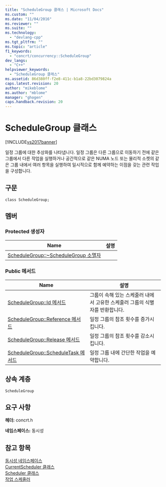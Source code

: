 ```yaml
---
title: "ScheduleGroup 클래스 | Microsoft Docs"
ms.custom: ""
ms.date: "11/04/2016"
ms.reviewer: ""
ms.suite: ""
ms.technology: 
  - "devlang-cpp"
ms.tgt_pltfrm: ""
ms.topic: "article"
f1_keywords: 
  - "concrt/concurrency::ScheduleGroup"
dev_langs: 
  - "C++"
helpviewer_keywords: 
  - "ScheduleGroup 클래스"
ms.assetid: 86d380ff-f2e8-411c-b1a8-22bd3079824a
caps.latest.revision: 20
author: "mikeblome"
ms.author: "mblome"
manager: "ghogen"
caps.handback.revision: 20
---
```

# ScheduleGroup 클래스
[!INCLUDE[vs2017banner](../../../assembler/inline/includes/vs2017banner.md)]

일정 그룹에 대한 추상화를 나타냅니다.  일정 그룹은 다른 그룹으로 이동하기 전에 같은 그룹에서 다른 작업을 실행하거나 공간적으로 같은 NUMA 노드 또는 물리적 소켓의 같은 그룹 내에서 여러 항목을 실행하여 일시적으로 함께 예약하는 이점을 갖는 관련 작업을 구성합니다.  
  
## 구문  
  
```  
class ScheduleGroup;  
```  
  
## 멤버  
  
### Protected 생성자  
  
|Name|설명|  
|----------|--------|  
|[ScheduleGroup::~ScheduleGroup 소멸자](../Topic/ScheduleGroup::~ScheduleGroup%20Destructor.md)||  
  
### Public 메서드  
  
|Name|설명|  
|----------|--------|  
|[ScheduleGroup::Id 메서드](../Topic/ScheduleGroup::Id%20Method.md)|그룹이 속해 있는 스케줄러 내에서 고유한 스케줄러 그룹의 식별자를 반환합니다.|  
|[ScheduleGroup::Reference 메서드](../Topic/ScheduleGroup::Reference%20Method.md)|일정 그룹의 참조 횟수를 증가시킵니다.|  
|[ScheduleGroup::Release 메서드](../Topic/ScheduleGroup::Release%20Method.md)|일정 그룹의 참조 횟수를 감소시킵니다.|  
|[ScheduleGroup::ScheduleTask 메서드](../Topic/ScheduleGroup::ScheduleTask%20Method.md)|일정 그룹 내에 간단한 작업을 예약합니다.|  
  
## 상속 계층  
 `ScheduleGroup`  
  
## 요구 사항  
 **헤더:** concrt.h  
  
 **네임스페이스:** 동시성  
  
## 참고 항목  
 [동시성 네임스페이스](../../../parallel/concrt/reference/concurrency-namespace.md)   
 [CurrentScheduler 클래스](../../../parallel/concrt/reference/currentscheduler-class.md)   
 [Scheduler 클래스](../../../parallel/concrt/reference/scheduler-class.md)   
 [작업 스케줄러](../../../parallel/concrt/task-scheduler-concurrency-runtime.md)